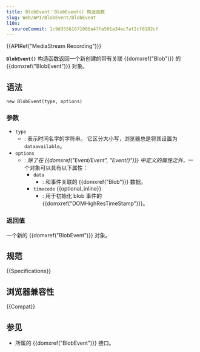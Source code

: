 ```yaml
---
title: BlobEvent：BlobEvent() 构造函数
slug: Web/API/BlobEvent/BlobEvent
l10n:
  sourceCommit: 1c9d35561671086a47fa501a34ec7af2cf8182cf
---
```


{{APIRef("MediaStream Recording")}}

**`BlobEvent()`** 构造函数返回一个新创建的带有关联 {{domxref("Blob")}} 的 {{domxref("BlobEvent")}} 对象。

## 语法

```js-nolint
new BlobEvent(type, options)
```

### 参数

- `type`
  - : 表示时间名字的字符串。
    它区分大小写，浏览器总是将其设置为 `dataavailable`。
- `options`
  - : _除了在 {{domxref("Event/Event", "Event()")}} 中定义的属性之外_，一个对象可以具有以下属性：
    - `data`
      - : 和事件关联的 {{domxref("Blob")}} 数据。
    - `timecode` {{optional_inline}}
      - : 用于初始化 blob 事件的 {{domxref("DOMHighResTimeStamp")}}。

### 返回值

一个新的 {{domxref("BlobEvent")}} 对象。

## 规范

{{Specifications}}

## 浏览器兼容性

{{Compat}}

## 参见

- 所属的 {{domxref("BlobEvent")}} 接口。
